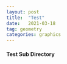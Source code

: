 ```yaml
---
layout: post
title:  "Test"
date:   2021-03-18
tag: geometry
categories: graphics
---
```




#### Test Sub Directory